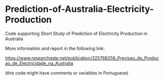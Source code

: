 # Prediction-of-Australia-Electricity-Production

Code supporting Short Study of Prediction of Electricity Production in Australia

More information and report in the following link:

https://www.researchgate.net/publication/325768256_Previsao_de_Producao_de_Electricidade_na_Australia

(this code might have comments or variables in Portuguese)
